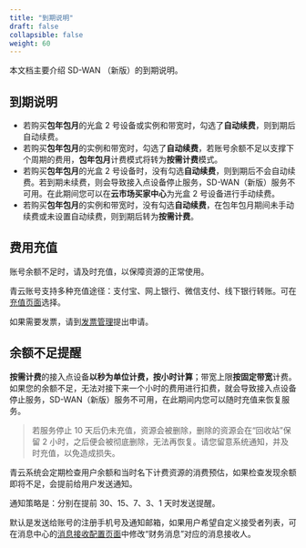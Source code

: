 ```yaml
---
title: "到期说明"
draft: false
collapsible: false
weight: 60
---
```


本文档主要介绍 SD-WAN （新版）的到期说明。

## 到期说明

- 若购买**包年包月**的光盒 2 号设备或实例和带宽时，勾选了**自动续费**，则到期后自动续费。
- 若购买**包年包月**的实例和带宽时，勾选了**自动续费**，若账号余额不足以支撑下个周期的费用，**包年包月**计费模式将转为**按需计费**模式。
- 若购买**包年包月**的光盒 2 号设备时，没有勾选**自动续费**，则到期后不会自动续费。若到期未续费，则会导致接入点设备停止服务，SD-WAN（新版）服务不可用。在此期间您可以在**云市场买家中心**为光盒 2 号设备进行手动续费。
- 若购买**包年包月**的实例和带宽时，没有勾选**自动续费**，在包年包月期间未手动续费或未设置自动续费，则到期后转为**按需计费**。

## 费用充值

账号余额不足时，请及时充值，以保障资源的正常使用。

青云账号支持多种充值途径：支付宝、网上银行、微信支付、线下银行转账。可在[充值页面](https://console.qingcloud.com/finance/wallet/)选择。

如果需要发票，请到[发票管理](https://console.qingcloud.com/finance/invoices/)提出申请。

## 余额不足提醒

**按需计费**的接入点设备**以秒为单位计费，按小时计算**；带宽上限**按固定带宽**计费。如果您的余额不足，无法对接下来一个小时的费用进行扣费，就会导致接入点设备停止服务，SD-WAN（新版）服务不可用，在此期间内您可以随时充值来恢复服务。

> 若服务停止 10 天后仍未充值，资源会被删除，删除的资源会在“回收站”保留 2 小时，之后便会被彻底删除，无法再恢复。请您留意系统通知，并及时充值，以免造成损失。

青云系统会定期检查用户余额和当时名下计费资源的消费预估，如果检查发现余额即将不足，会提前给用户发送通知。

通知策略是：分别在提前 30、15、7、3、1 天时发送提醒。

默认是发送给账号的注册手机号及通知邮箱，如果用户希望自定义接受者列表，可在消息中心的[消息接收配置页面](https://console.qingcloud.com/notify/receiveConfig)中修改“财务消息”对应的消息接收人。





